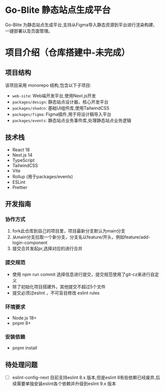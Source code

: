 # Go-Blite 静态站点生成平台

Go-Blite 为静态站点生成平台,支持从Figma导入静态资源到平台进行渲染构建、一键部署以及页面管理。

# 项目介绍（仓库搭建中-未完成）

## 项目结构

该项目采用 monorepo 结构,包含以下子项目:

- `web-site`: Web端开发平台,使用Next.js开发
- `packages/design`: 静态站点设计器，核心开发平台
- `packages/shadcn`: 基础UI组件库,使用TailwindCSS
- `packages/figma`: Figma插件,用于将设计稿导入平台
- `packages/events`: 静态站点业务事件库,处理静态站点业务逻辑

## 技术栈

- React 18
- Next.js 14
- TypeScript
- TailwindCSS
- Vite
- Rollup (用于packages/events)
- ESLint
- Prettier

## 开发指南

### 协作方式

1. fork此仓库到自己的项目里，项目最新分支默认为main分支
2. 从main分支拉取一个新分支，分支名以feature/开头，例如feature/add-login-component
3. 提交合并发起pr,选择对应的进行合并

### 提交规范

- 使用 npm run commit 选择信息进行提交，提交规范使用了git-cz来进行自定义
- 除了初始化项目搭建外，其他提交不超过5个文件
- 提交必须过eslint ，不可盲目修改 eslint rules

### 环境要求

- Node.js 18+
- pnpm 8+

### 安装依赖

- pnpm install

## 待处理问题

- [ ] eslint-config-next 目前支持eslint 8.x 版本,但是eslint 8有些依赖已经废弃,后续需要单独安装eslint各个依赖并升级到eslint 9.x 版本
